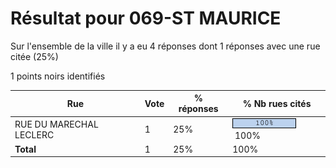 # Résultat pour 069-ST MAURICE

Sur l'ensemble de la ville il y a eu 4 réponses dont 1 réponses avec une rue citée (25%)

1 points noirs identifiés

| Rue | Vote | % réponses | % Nb rues cités|
|-----|------|------------|----------------|
| RUE DU MARECHAL LECLERC | 1 | 25% | <img src="../../img/bar_100.gif" />&nbsp;100%|
| **Total** | 1 | 25% | 100%|
